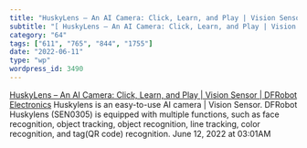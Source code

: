 ```yaml
---
title: "HuskyLens – An AI Camera: Click, Learn, and Play | Vision Sensor | DFRobot Electronics"
subtitle: "[ HuskyLens – An AI Camera: Click, Learn, and Play | Vision Sensor | DFRobot Electronics](https://ww..."
category: "64"
tags: ["611", "765", "844", "1755"]
date: "2022-06-11"
type: "wp"
wordpress_id: 3490
---
```

[ HuskyLens – An AI Camera: Click, Learn, and Play | Vision Sensor | DFRobot Electronics](https://www.dfrobot.com/product-1922.html)
 Huskylens is an easy-to-use AI camera | Vision Sensor. DFRobot Huskylens (SEN0305) is equipped with multiple functions, such as face recognition, object tracking, object recognition, line tracking, color recognition, and tag(QR code) recognition.
June 12, 2022 at 03:01AM